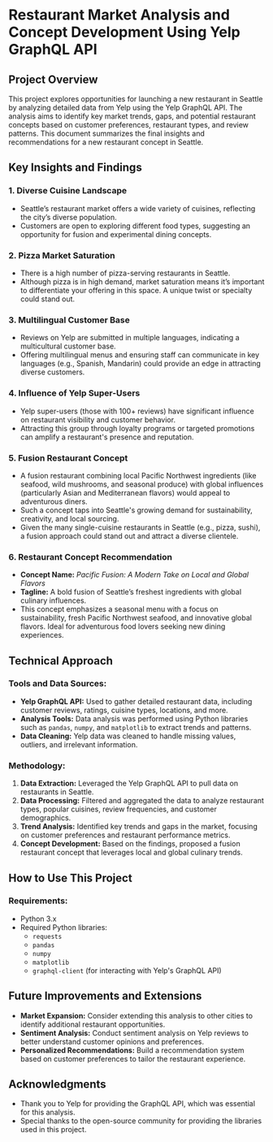 
# Restaurant Market Analysis and Concept Development Using Yelp GraphQL API

## Project Overview

This project explores opportunities for launching a new restaurant in Seattle by analyzing detailed data from Yelp using the Yelp GraphQL API. The analysis aims to identify key market trends, gaps, and potential restaurant concepts based on customer preferences, restaurant types, and review patterns. This document summarizes the final insights and recommendations for a new restaurant concept in Seattle.

## Key Insights and Findings

### 1. **Diverse Cuisine Landscape**
   - Seattle’s restaurant market offers a wide variety of cuisines, reflecting the city’s diverse population.
   - Customers are open to exploring different food types, suggesting an opportunity for fusion and experimental dining concepts.

### 2. **Pizza Market Saturation**
   - There is a high number of pizza-serving restaurants in Seattle.
   - Although pizza is in high demand, market saturation means it’s important to differentiate your offering in this space. A unique twist or specialty could stand out.

### 3. **Multilingual Customer Base**
   - Reviews on Yelp are submitted in multiple languages, indicating a multicultural customer base.
   - Offering multilingual menus and ensuring staff can communicate in key languages (e.g., Spanish, Mandarin) could provide an edge in attracting diverse customers.

### 4. **Influence of Yelp Super-Users**
   - Yelp super-users (those with 100+ reviews) have significant influence on restaurant visibility and customer behavior.
   - Attracting this group through loyalty programs or targeted promotions can amplify a restaurant's presence and reputation.

### 5. **Fusion Restaurant Concept**
   - A fusion restaurant combining local Pacific Northwest ingredients (like seafood, wild mushrooms, and seasonal produce) with global influences (particularly Asian and Mediterranean flavors) would appeal to adventurous diners.
   - Such a concept taps into Seattle's growing demand for sustainability, creativity, and local sourcing.
   - Given the many single-cuisine restaurants in Seattle (e.g., pizza, sushi), a fusion approach could stand out and attract a diverse clientele.

### 6. **Restaurant Concept Recommendation**
   - **Concept Name:** *Pacific Fusion: A Modern Take on Local and Global Flavors*
   - **Tagline:** A bold fusion of Seattle’s freshest ingredients with global culinary influences.
   - This concept emphasizes a seasonal menu with a focus on sustainability, fresh Pacific Northwest seafood, and innovative global flavors. Ideal for adventurous food lovers seeking new dining experiences.

## Technical Approach

### Tools and Data Sources:
   - **Yelp GraphQL API:** Used to gather detailed restaurant data, including customer reviews, ratings, cuisine types, locations, and more.
   - **Analysis Tools:** Data analysis was performed using Python libraries such as `pandas`, `numpy`, and `matplotlib` to extract trends and patterns.
   - **Data Cleaning:** Yelp data was cleaned to handle missing values, outliers, and irrelevant information.

### Methodology:
   1. **Data Extraction:** Leveraged the Yelp GraphQL API to pull data on restaurants in Seattle.
   2. **Data Processing:** Filtered and aggregated the data to analyze restaurant types, popular cuisines, review frequencies, and customer demographics.
   3. **Trend Analysis:** Identified key trends and gaps in the market, focusing on customer preferences and restaurant performance metrics.
   4. **Concept Development:** Based on the findings, proposed a fusion restaurant concept that leverages local and global culinary trends.

## How to Use This Project

### Requirements:
   - Python 3.x
   - Required Python libraries:
     - `requests`
     - `pandas`
     - `numpy`
     - `matplotlib`
     - `graphql-client` (for interacting with Yelp's GraphQL API)



## Future Improvements and Extensions

- **Market Expansion:** Consider extending this analysis to other cities to identify additional restaurant opportunities.
- **Sentiment Analysis:** Conduct sentiment analysis on Yelp reviews to better understand customer opinions and preferences.
- **Personalized Recommendations:** Build a recommendation system based on customer preferences to tailor the restaurant experience.


## Acknowledgments

- Thank you to Yelp for providing the GraphQL API, which was essential for this analysis.
- Special thanks to the open-source community for providing the libraries used in this project.
